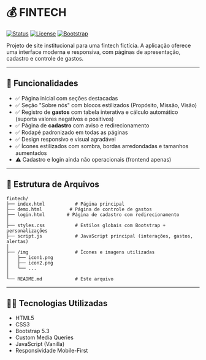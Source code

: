 # 💰 FINTECH

[![Status](https://img.shields.io/badge/status-em%20desenvolvimento-yellow)]()
[![License](https://img.shields.io/badge/license-MIT-blue.svg)]()
[![Bootstrap](https://img.shields.io/badge/bootstrap-5.3-blueviolet)]()

Projeto de site institucional para uma fintech fictícia. A aplicação oferece uma interface moderna e responsiva, com páginas de apresentação, cadastro e controle de gastos.

---

## 🚀 Funcionalidades

- ✅ Página inicial com seções destacadas
- ✅ Seção "Sobre nós" com blocos estilizados (Propósito, Missão, Visão)
- ✅ Registro de **gastos** com tabela interativa e cálculo automático (suporta valores negativos e positivos)
- ✅ Página de **cadastro** com aviso e redirecionamento
- ✅ Rodapé padronizado em todas as páginas
- ✅ Design responsivo e visual agradável
- ✅ Ícones estilizados com sombra, bordas arredondadas e tamanhos aumentados
- ⚠️ Cadastro e login ainda não operacionais (frontend apenas)

---

## 📁 Estrutura de Arquivos

```plaintext
fintech/
├── index.html           # Página principal
├── demo.html          # Página de controle de gastos
├── login.html        # Página de cadastro com redirecionamento
│
├── styles.css           # Estilos globais com Bootstrap + personalizações
├── script.js            # JavaScript principal (interações, gastos, alertas)
│
├── /img                 # Ícones e imagens utilizadas
│   ├── icon1.png
│   ├── icon2.png
│   └── ...
│
└── README.md            # Este arquivo
```


---

## 🧑‍💻 Tecnologias Utilizadas

- HTML5
- CSS3
- Bootstrap 5.3
- Custom Media Queries
- JavaScript (Vanilla)
- Responsividade Mobile-First
